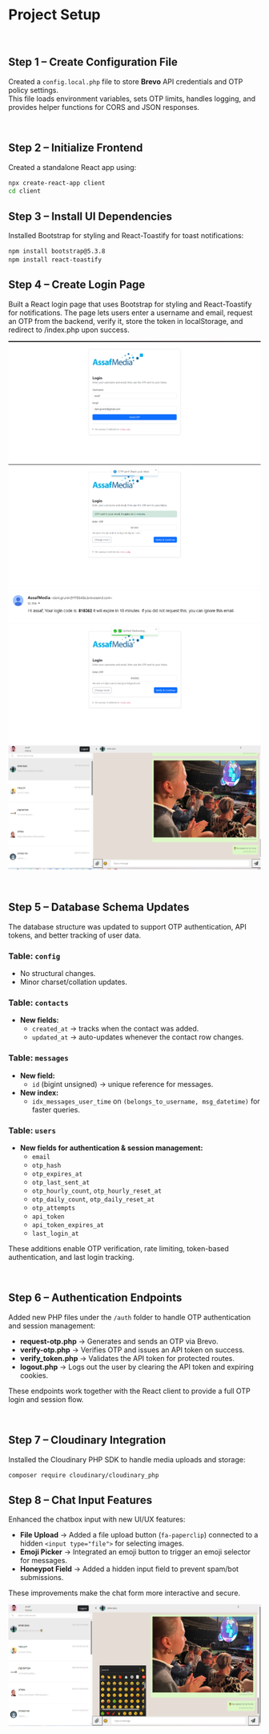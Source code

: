 # Project Setup

<br>

## Step 1 – Create Configuration File

Created a `config.local.php` file to store **Brevo** API credentials and OTP policy settings.  
This file loads environment variables, sets OTP limits, handles logging, and provides helper functions for CORS and JSON responses.

<br>

## Step 2 – Initialize Frontend

Created a standalone React app using:

```bash
npx create-react-app client
cd client
```

## Step 3 – Install UI Dependencies

Installed Bootstrap for styling and React-Toastify for toast notifications:

```bash
npm install bootstrap@5.3.8
npm install react-toastify
```

## Step 4 – Create Login Page

Built a React login page that uses Bootstrap for styling and React-Toastify for notifications.
The page lets users enter a username and email, request an OTP from the backend, verify it, store the token in localStorage, and redirect to /index.php upon success.

![alt text](client/public/image-1.png)
![alt text](client/public/image-2.png)
![alt text](client/public/image-3.png)
![alt text](client/public/image-4.png)
![alt text](client/public/image.png)

<br>

## Step 5 – Database Schema Updates

The database structure was updated to support OTP authentication, API tokens, and better tracking of user data.

### Table: `config`

- No structural changes.
- Minor charset/collation updates.

### Table: `contacts`

- **New fields:**
  - `created_at` → tracks when the contact was added.
  - `updated_at` → auto-updates whenever the contact row changes.

### Table: `messages`

- **New field:**
  - `id` (bigint unsigned) → unique reference for messages.
- **New index:**
  - `idx_messages_user_time` on `(belongs_to_username, msg_datetime)` for faster queries.

### Table: `users`

- **New fields for authentication & session management:**
  - `email`
  - `otp_hash`
  - `otp_expires_at`
  - `otp_last_sent_at`
  - `otp_hourly_count`, `otp_hourly_reset_at`
  - `otp_daily_count`, `otp_daily_reset_at`
  - `otp_attempts`
  - `api_token`
  - `api_token_expires_at`
  - `last_login_at`

These additions enable OTP verification, rate limiting, token-based authentication, and last login tracking.

<br>

## Step 6 – Authentication Endpoints

Added new PHP files under the `/auth` folder to handle OTP authentication and session management:

- **request-otp.php** → Generates and sends an OTP via Brevo.
- **verify-otp.php** → Verifies OTP and issues an API token on success.
- **verify_token.php** → Validates the API token for protected routes.
- **logout.php** → Logs out the user by clearing the API token and expiring cookies.

These endpoints work together with the React client to provide a full OTP login and session flow.

<br>

## Step 7 – Cloudinary Integration

Installed the Cloudinary PHP SDK to handle media uploads and storage:

```bash
composer require cloudinary/cloudinary_php
```

## Step 8 – Chat Input Features

Enhanced the chatbox input with new UI/UX features:

- **File Upload** → Added a file upload button (`fa-paperclip`) connected to a hidden `<input type="file">` for selecting images.
- **Emoji Picker** → Integrated an emoji button to trigger an emoji selector for messages.
- **Honeypot Field** → Added a hidden input field to prevent spam/bot submissions.

These improvements make the chat form more interactive and secure.

![alt text](client/public/image-5.png)
